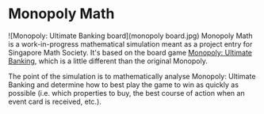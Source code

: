 # Monopoly Math
![Monopoly: Ultimate Banking board](monopoly board.jpg)
Monopoly Math is a work-in-progress mathematical simulation meant as a project entry for Singapore Math Society. It's based on the board game [Monopoly: Ultimate Banking](https://www.ultraboardgames.com/monopoly/ultimate-banking-game-rules.php), which is a little different than the original Monopoly. 

The point of the simulation is to mathematically analyse Monopoly: Ultimate Banking and determine how to best play the game to win as quickly as possible (i.e. which properties to buy, the best course of action when an event card is received, etc.).